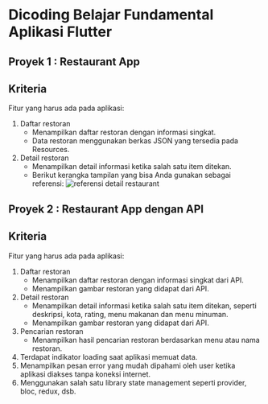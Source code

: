 # Dicoding Belajar Fundamental Aplikasi Flutter

## Proyek 1 : Restaurant App

## Kriteria

Fitur yang harus ada pada aplikasi:

1. Daftar restoran
   - Menampilkan daftar restoran dengan informasi singkat.
   - Data restoran menggunakan berkas JSON yang tersedia pada Resources.
2. Detail restoran
   - Menampilkan detail informasi ketika salah satu item ditekan.
   - Berikut kerangka tampilan yang bisa Anda gunakan sebagai referensi:
     ![referensi detail restaurant](https://d17ivq9b7rppb3.cloudfront.net/original/academy/20201018145811be5336859a563e7dbc489508e81f5c94.png)

## Proyek 2 : Restaurant App dengan API

## Kriteria

Fitur yang harus ada pada aplikasi:

1. Daftar restoran
   - Menampilkan daftar restoran dengan informasi singkat dari API.
   - Menampilkan gambar restoran yang didapat dari API.
2. Detail restoran
   - Menampilkan detail informasi ketika salah satu item ditekan, seperti deskripsi, kota, rating, menu makanan dan menu minuman.
   - Menampilkan gambar restoran yang didapat dari API.
3. Pencarian restoran
   - Menampilkan hasil pencarian restoran berdasarkan menu atau nama restoran.
4. Terdapat indikator loading saat aplikasi memuat data.
5. Menampilkan pesan error yang mudah dipahami oleh user ketika aplikasi diakses tanpa koneksi internet.
6. Menggunakan salah satu library state management seperti provider, bloc, redux, dsb.
